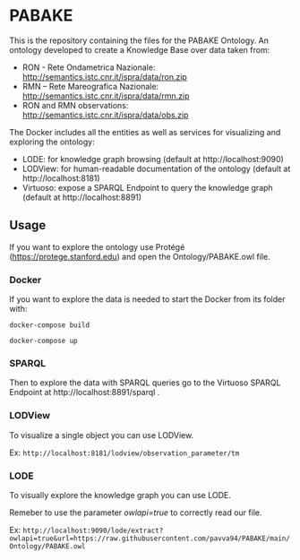# PABAKE
This is the repository containing the files for the PABAKE Ontology. An ontology developed to create a Knowledge Base over data taken from:

* RON - Rete Ondametrica Nazionale: http://semantics.istc.cnr.it/ispra/data/ron.zip
* RMN – Rete Mareografica Nazionale: http://semantics.istc.cnr.it/ispra/data/rmn.zip
* RON and RMN observations: http://semantics.istc.cnr.it/ispra/data/obs.zip

The Docker includes all the entities as well as services for visualizing and exploring the ontology:
* LODE: for knowledge graph browsing (default at http://localhost:9090)
* LODView: for human-readable documentation of the ontology (default at http://localhost:8181)
* Virtuoso: expose a SPARQL Endpoint to query the knowledge graph (default at http://localhost:8891)


## Usage
If you want to explore the ontology use Protégé (https://protege.stanford.edu) and open the Ontology/PABAKE.owl file.

### Docker
If you want to explore the data is needed to start the Docker from its folder with:

`docker-compose build`

`docker-compose up`

### SPARQL
Then to explore the data with SPARQL queries go to the Virtuoso SPARQL Endpoint at http://localhost:8891/sparql .

### LODView
To visualize a single object you can use LODView. 

Ex: `http://localhost:8181/lodview/observation_parameter/tm`

### LODE
To visually explore the knowledge graph you can use LODE. 

Remeber to use the parameter *owlapi=true* to correctly read our file.

Ex: `http://localhost:9090/lode/extract?owlapi=true&url=https://raw.githubusercontent.com/pavva94/PABAKE/main/Ontology/PABAKE.owl`

